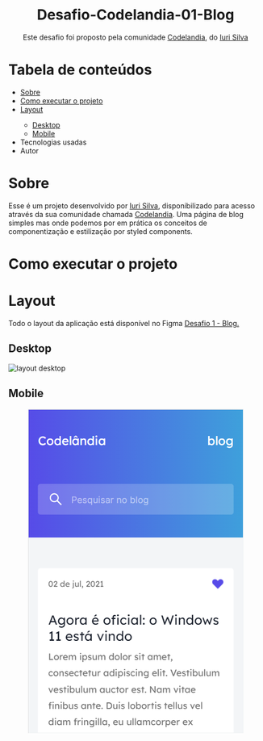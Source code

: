 <h1 align="center">Desafio-Codelandia-01-Blog</h1>
<p align="center">Este desafio foi proposto pela comunidade <a href="https://discord.gg/wNCWTVuxyz">Codelandia</a>, do <a href="https://github.com/iuricode">Iuri Silva</a></p>

<h1>Tabela de conteúdos</h1>
<ul>
  <a href="#sobre"><li>Sobre</li></a>
  <a href="#executar"><li>Como executar o projeto</li></a>
  <a href="#layout"><li>Layout</li></a>
  <ul>
    <a href="#desktop"><li>Desktop</li></a>
    <a href="#mobile"><li>Mobile</li></a>
  </ul>
  <li>Tecnologias usadas</li>
  <li>Autor</li>
</ul>

<h1 id="#sobre">Sobre</h1>
<p>Esse é um projeto desenvolvido por <a href="https://github.com/iuricode">Iuri Silva</a>, disponibilizado para acesso através da sua comunidade chamada <a href="https://discord.gg/wNCWTVuxyz">Codelandia</a>. Uma página de blog simples mas onde podemos por em prática os conceitos de componentização e estilização por styled components.</p>

<h1 id="executar">Como executar o projeto</h1>


<h1 id="#layout">Layout</h1>
<p>Todo o layout da aplicação está disponível no Figma <a href="https://www.figma.com/file/Yb9IBH56g7T1hdIyZ3BMNO/Desafios---Codel%C3%A2ndia?node-id=0%3A1">Desafio 1 - Blog.</a></p>

<h2 id="#desktop">Desktop</h2>

![layout desktop](https://user-images.githubusercontent.com/93920766/175800267-2c8f6ea2-8145-4183-879c-f7b056502c7b.PNG)


<h2 id="mobile">Mobile</h2>

<p align="center" style="display: flex; align-items: flex-start; justify-content: center;">
<img alt="mobile image site" src="https://github.com/Dionn-AP/Desafio-Codelandia-01---Blog/blob/master/desafio01_blog/src/assests/layout%20mobile.PNG" />
</p>
